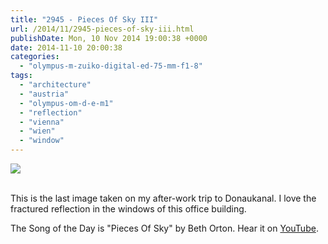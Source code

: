 ```yaml
---
title: "2945 - Pieces Of Sky III"
url: /2014/11/2945-pieces-of-sky-iii.html
publishDate: Mon, 10 Nov 2014 19:00:38 +0000
date: 2014-11-10 20:00:38
categories: 
  - "olympus-m-zuiko-digital-ed-75-mm-f1-8"
tags: 
  - "architecture"
  - "austria"
  - "olympus-om-d-e-m1"
  - "reflection"
  - "vienna"
  - "wien"
  - "window"
---
```

<div class="container">
<div class="center"><a target="_blank" href="https://d25zfm9zpd7gm5.cloudfront.net/1200x1200/2014/20141014_165739_lr.jpg"><img src="https://d25zfm9zpd7gm5.cloudfront.net/0600x0600/2014/20141014_165739_lr.jpg" /></a></div>
</div>
<br />

This is the last image taken on my after-work trip to Donaukanal. I love the fractured reflection in the windows of this office building. 

The Song of the Day is "Pieces Of Sky" by Beth Orton. Hear it on <a href="https://www.youtube.com/watch?v=Z80GygyaCD8" target="_blank">YouTube</a>.
